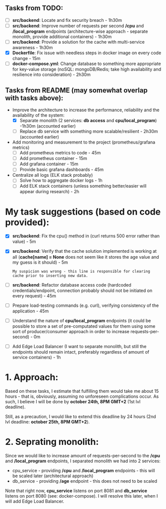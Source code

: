 ## Tasks from TODO:
- [ ] **src/backend**: Locate and fix security breach - 1h30m
- [ ] **src/backend**: Improve number of requests per second **/cpu** and **/local_program** endpoints 
      (architecture-wise approach - separate monolith, provide additional containers) - 1h30m
- [ ] **src/backend**: Provide a solution for the cache with multi-service awareness - 1h30m
- [x] **Dockerfile**: Fix issue with needless steps in docker image on every code change - 15m
- [ ] **docker-compose.yml**: Change database to something more appropriate for key-value storage 
      (noSQL: mongoDB/Redis; take high availability and resilience into consideration) - 2h30m

## Tasks from README (may somewhat overlap with tasks above):
- Improve the architecture to increase the performance, reliability and the availability of the system:
  - [x] Separate monolith (2 services: **db access** and **cpu/local_program**) -1h30m (accounted earlier)
  - [ ] Replace db service with something more scalable/resilient - 2h30m (accounted earlier)
- Add monitoring and measurement to the project (prometheus/grafana metrics)
  - [ ] Add prometheus metrics to code - 45m
  - [ ] Add prometheus container - 15m
  - [ ] Add grafana container - 15m
  - [ ] Provide basic grafana dashboards - 45m
- Centralize all logs (ELK stack probably)
  - [ ] Solve how to aggregate docker logs - 1h
  - [ ] Add ELK stack containers (unless something better/easier will appear during research) - 2h

# My task suggestions (based on code provided):
- [x] **src/backend**: Fix the cpu() method in (curl returns 500 error rather than value) - 5m
- [x] **src/backend**: Verify that the cache solution implemented is working at all (**cache[name] = None**
      does not seem like it stores the age value and my guess is it should) - 5m
      
      My suspicion was wrong - this line is responsible for clearing cache prior to inserting new data.
      
- [ ] **src/backend**: Refactor database access code (hardcoded credentials/endpoint, connection probably should 
      not be initiated on every request) - 45m
- [ ] Prepare load-testing commands (e.g. curl), verifying consistency of the application - 45m
- [ ] Understand the nature of **cpu/local_program** endpoints (it could be possible to store a set of pre-computated 
      values for them using some sort of producer/consumer approach in order to increase requests-per-second) - 0m
- [ ] Add Edge Load Balancer (I want to separate monolith, but still the endpoints should remain intact, preferably 
      regardless of amount of service containers) - 1h
      
# 1. Approach:
Based on these tasks, I estimate that fulfilling them would take me about 15 hours - that is, obviously, assuming no 
unforeseen complications occur. As such, I believe I will be done by **october 24th, 8PM GMT+2** (1st lvl deadline).

Still, as a precaution, I would like to extend this deadline by 24 hours (2nd lvl deadline: **october 25th, 8PM GMT+2**).

# 2. Seprating monolith:
Since we would like to increase amount of requests-per-second to the **/cpu** and **/local_program** endpoints,
I separated monolith we had into 2 services:
- cpu_service - providing **/cpu** and **/local_program** endpoints - this will be scaled later (architectural approach)
- db_service - providing **/age** endpoint - this does not need to be scaled

Note that right now, **cpu_service** listens on port 8081 and **db_service** listens on port 8080 (see: docker-compose).
I will resolve this later, when I will add Edge Load Balancer. 